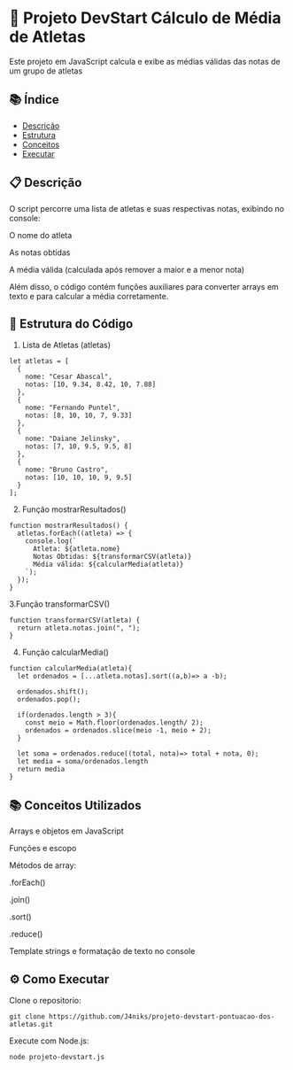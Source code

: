 # 🏅 Projeto DevStart Cálculo de Média de Atletas

Este projeto em JavaScript calcula e exibe as médias válidas das notas de um grupo de atletas


## 📚 Índice
- [Descrição](#-Descrição)
- [Estrutura](#-Estrutura-do-código)
- [Conceitos](#-Conceitos-Utilizados)
- [Executar](#-Como-Executar)

## 📋 Descrição

O script percorre uma lista de atletas e suas respectivas notas, exibindo no console:

O nome do atleta

As notas obtidas

A média válida (calculada após remover a maior e a menor nota)

Além disso, o código contém funções auxiliares para converter arrays em texto e para calcular a média corretamente.

## 🧩 Estrutura do Código

1. Lista de Atletas (atletas)

```
let atletas = [
  {
    nome: "Cesar Abascal",
    notas: [10, 9.34, 8.42, 10, 7.88]
  },
  {
    nome: "Fernando Puntel",
    notas: [8, 10, 10, 7, 9.33]
  },
  {
    nome: "Daiane Jelinsky",
    notas: [7, 10, 9.5, 9.5, 8]
  },
  {
    nome: "Bruno Castro",
    notas: [10, 10, 10, 9, 9.5]
  }
];
````

2. Função mostrarResultados()
```
function mostrarResultados() {
  atletas.forEach((atleta) => {
    console.log(`
      Atleta: ${atleta.nome}
      Notas Obtidas: ${transformarCSV(atleta)}
      Média válida: ${calcularMedia(atleta)}
    `);
  });
}
```

 3.Função transformarCSV()

```
function transformarCSV(atleta) {
  return atleta.notas.join(", ");
}
```

4. Função calcularMedia()
```
function calcularMedia(atleta){
  let ordenados = [...atleta.notas].sort((a,b)=> a -b);

  ordenados.shift();
  ordenados.pop();

  if(ordenados.length > 3){
    const meio = Math.floor(ordenados.length/ 2);
    ordenados = ordenados.slice(meio -1, meio + 2);
  }

  let soma = ordenados.reduce((total, nota)=> total + nota, 0);
  let media = soma/ordenados.length
  return media
}
```

## 📚 Conceitos Utilizados

Arrays e objetos em JavaScript

Funções e escopo

Métodos de array:

.forEach()

.join()

.sort()

.reduce()

Template strings e formatação de texto no console

## ⚙️ Como Executar

Clone o repositorio:
```
git clone https://github.com/J4niks/projeto-devstart-pontuacao-dos-atletas.git
```

Execute com Node.js:
```
node projeto-devstart.js
